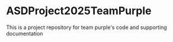 # ASDProject2025TeamPurple
 This is a project repository for team purple's code and supporting documentation

